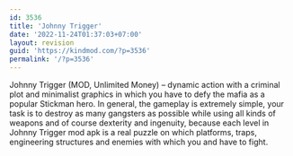 ```yaml
---
id: 3536
title: 'Johnny Trigger'
date: '2022-11-24T01:37:03+07:00'
layout: revision
guid: 'https://kindmod.com/?p=3536'
permalink: '/?p=3536'
---
```


Johnny Trigger (MOD, Unlimited Money) – dynamic action with a criminal plot and minimalist graphics in which you have to defy the mafia as a popular Stickman hero. In general, the gameplay is extremely simple, your task is to destroy as many gangsters as possible while using all kinds of weapons and of course dexterity and ingenuity, because each level in Johnny Trigger mod apk is a real puzzle on which platforms, traps, engineering structures and enemies with which you and have to fight.